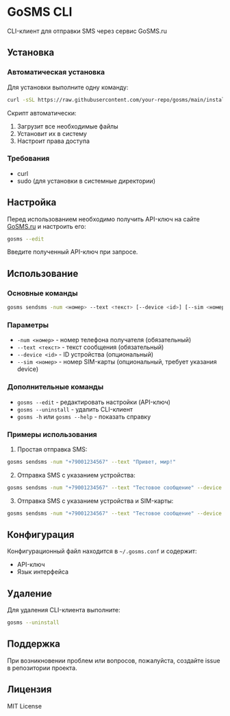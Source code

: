 # GoSMS CLI

CLI-клиент для отправки SMS через сервис GoSMS.ru

## Установка

### Автоматическая установка

Для установки выполните одну команду:

```bash
curl -sSL https://raw.githubusercontent.com/your-repo/gosms/main/install-gosms.sh | bash
```
Скрипт автоматически:
1. Загрузит все необходимые файлы
2. Установит их в систему
3. Настроит права доступа

### Требования

- curl
- sudo (для установки в системные директории)

## Настройка

Перед использованием необходимо получить API-ключ на сайте [GoSMS.ru](https://gosms.ru) и настроить его:

```bash
gosms --edit
```

Введите полученный API-ключ при запросе.

## Использование

### Основные команды

```bash
gosms sendsms -num <номер> --text <текст> [--device <id>] [--sim <номер>]
```

### Параметры

- `-num <номер>` - номер телефона получателя (обязательный)
- `--text <текст>` - текст сообщения (обязательный)
- `--device <id>` - ID устройства (опциональный)
- `--sim <номер>` - номер SIM-карты (опциональный, требует указания device)

### Дополнительные команды

- `gosms --edit` - редактировать настройки (API-ключ)
- `gosms --uninstall` - удалить CLI-клиент
- `gosms -h` или `gosms --help` - показать справку

### Примеры использования

1. Простая отправка SMS:
```bash
gosms sendsms -num "+79001234567" --text "Привет, мир!"
```

2. Отправка SMS с указанием устройства:
```bash
gosms sendsms -num "+79001234567" --text "Тестовое сообщение" --device "device123"
```

3. Отправка SMS с указанием устройства и SIM-карты:
```bash
gosms sendsms -num "+79001234567" --text "Тестовое сообщение" --device "device123" --sim 1
```

## Конфигурация

Конфигурационный файл находится в `~/.gosms.conf` и содержит:
- API-ключ
- Язык интерфейса

## Удаление

Для удаления CLI-клиента выполните:

```bash
gosms --uninstall
```

## Поддержка

При возникновении проблем или вопросов, пожалуйста, создайте issue в репозитории проекта.

## Лицензия

MIT License 